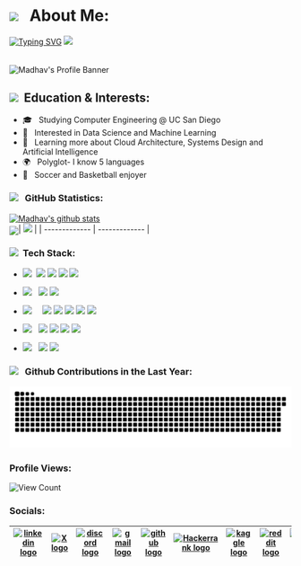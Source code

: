 <h1><img src="https://i.pinimg.com/originals/09/b0/08/09b008ceb45878eb34180d23506e4212.gif" width="70px"> &nbsp; About Me: </h1>

[![Typing SVG](https://readme-typing-svg.demolab.com?font=Fira+Code&size=18&duration=4500&color=5376F7&multiline=true&lines=Hey+There%2C+I+am+Madhav+Baghla)](https://git.io/typing-svg)
<img src="https://media.tenor.com/85R9QYRANgEAAAAC/discord-wumpus.gif" width=50px>


<br>

<img align="center" src="https://clre.ucsd.edu/wp-content/uploads/2019/11/resources-header.jpg" alt="Madhav's  Profile Banner">

</br>  


<h2> <img src="https://i.pinimg.com/originals/8f/a8/db/8fa8db7e112b19564ab4ec2466dee396.gif" width="70px" />  &nbsp;Education & Interests: </h2>


- 🎓 &nbsp;  Studying Computer Engineering @ UC San Diego
- 🤔 &nbsp;  Interested in Data Science and Machine Learning
- 🌱 &nbsp; Learning more about Cloud Architecture, Systems Design and Artificial Intelligence
- 🌍 &nbsp; Polyglot- I know 5 languages
- 🥇 &nbsp; Soccer and Basketball enjoyer

<h3><img src="https://cdn.dribbble.com/users/80960/screenshots/1388718/shot6.gif" width="70px"/> &nbsp; GitHub Statistics: </h3>

<a href="https://github.com/MadhavBaghla2004/github-readme-stats"><img align="center" src="https://github-readme-stats-mu-rouge.vercel.app/api?username=MadhavBaghla2004&include_all_commits=true&rank_icon=github&show_icons=true&theme=blue_navy" alt="Madhav's github stats" /></a>  
<a href="https://github.com/MadhavBaghla2004/github-readme-stats"><img align="center" src="https://github-readme-stats-mu-rouge.vercel.app/api/top-langs/?username=MadhavBaghla2004&layout=donut&theme=synthwave&hide_border=true&langs_count=20" width="350px" /></a>| <img src="https://github.blog/wp-content/uploads/2020/12/layers-loop.h264.2020-12-21-11_16_56.gif?resize=640%2C409" width="350px"> |
| ------------- | ------------- |




<h3>  <img src="https://i.gifer.com/origin/cf/cf95f54d66e86b735a6a549deb92c993_w200.gif" width="50px" />  &nbsp;Tech Stack: </h3>



- <img src="https://img.shields.io/badge/Programming%20Languages :-adff2f?style=flat&logoColor=white">&nbsp;
  <a href="https://www.python.org"><img src="https://img.shields.io/badge/-Python-007ACC?style=flat&logo=python&logoColor=FFFFFF"></a>
  <a href="https://www.java.com/en/"><img src="http://img.shields.io/badge/-Java-F89820?style=flat&logo=openjdk&logoColor=white"></a>
  <a href="https://www.r-project.org/"> <img src="https://img.shields.io/badge/-R-00008b?style=flat&logo=R&logoColor=white"></a>
   <a href="https://www.w3schools.com/c/c_intro.php?external_link=true"> <img src="https://img.shields.io/badge/-C-C71585?style=flat&logo=C&logoColor=white"></a>
  
  
- <img src="https://img.shields.io/badge/Database%20:-adff2f?style=flat&logoColor=white"> &nbsp;
  <a href="https://www.mongodb.com"><img src="https://img.shields.io/badge/-MongoDB-4DB33D?style=flat&logo=mongodb&logoColor=FFFFFF"></a>
  <a href="https://www.mysql.com"><img src="https://img.shields.io/badge/-MySQL-66cdaa?style=flat&logo=mysql&logoColor=blue"></a>
  
- <img src="https://img.shields.io/badge/Tools And%20Technologies :-adff2f?style=flat&logoColor=white">  &nbsp; &nbsp;
  <a href="https://git-scm.com"><img src="http://img.shields.io/badge/-Git-F1502F?style=flat&logo=git&logoColor=FFFFFF"></a>
  <a href="https://github.com"><img src="http://img.shields.io/badge/-Github-000000?style=flat&logo=github&logoColor=FFFFFF"></a>
  <a href="https://www.markdownguide.org"><img src="http://img.shields.io/badge/-Markdown-ff0000?style=flat&logo=markdown&logoColor=FFFFFF"></a>
  <a href="https://en.wikipedia.org/wiki/Shell_script"><img src="https://img.shields.io/badge/Shell_Script-121011?style=flat&logo=gnu-bash&logoColor=white"></a>
  <a href="https://www.mathworks.com/products/matlab.html"><img src="https://img.shields.io/badge/MATLAB-R2023a-BLUE.svg"></a>

  
- <img src="https://img.shields.io/badge/IDEs %20:-adff2f?style=flat&logoColor=white">  &nbsp;
   <a href="https://code.visualstudio.com"><img src="http://img.shields.io/badge/-Visual%20Studio%20Code-1e90ff?style=flat&logo=visual-studio-code&logoColor=FFFFFF"></a>
   <a href="https://posit.co/products/open-source/rstudio/"><img src="http://img.shields.io/badge/-RStudio-4169e1?style=flat&logo=rstudio&logoColor=FFFFFF"></a>
   <a href="https://www.jetbrains.com/pycharm/"><img src="http://img.shields.io/badge/-PyCharm-ff1493?style=flat&logo=PyCharm&logoColor=FFFFFF"></a>
   <a href="https://www.jetbrains.com/idea/"><img src="http://img.shields.io/badge/-IntelliJ -ff69b4?style=flat&logo=intellij-idea&logoColor=FFFFFF"></a>

- <img src="https://img.shields.io/badge/Data Analysis %20 And Visualisation Tools :-adff2f?style=flat&logoColor=white">  &nbsp;
  <a href="https://powerbi.microsoft.com/en-in/"><img src="https://img.shields.io/badge/Power_BI-9932cc?style=flat&logo=powerbi&logoColor=white"></a>
  <a href="https://www.microsoft.com/en-in/microsoft-365/excel"><img src="https://img.shields.io/badge/Microsoft_Excel-217346?style=flat&logo=microsoft-excel&logoColor=white"></a>


<h3><img src="https://assets-v2.lottiefiles.com/a/f62481a4-1172-11ee-aa7c-232f008dfb14/Sl4fTVnhQL.gif" width="40px"> &nbsp; Github Contributions in the Last Year: </h3>

![Snake animation](https://raw.githubusercontent.com/MadhavBaghla2004/MadhavBaghla2004/output/github-contribution-grid-snake.svg)



 


<h3> Profile Views:</h3>

 <p align="left"> <img src="https://komarev.com/ghpvc/?username=MadhavBaghla2004&label=Profile%20views&color=ff1493&style=for-the-badge" alt="View Count" /> </p>

<h3> Socials:</h3>

| [<img src="https://i.pinimg.com/originals/de/b4/6f/deb46f02a59e3b3a2aa58fac16290d63.gif" alt="linkedin logo" width="30">](https://www.linkedin.com/in/madhavbaghla) | [<img src="https://media2.giphy.com/media/KDGLRKwIMVXV5XLieP/200w.gif?cid=6c09b9526jb7xzccujs7k5icntvr2dko4nnzefrbuovdgdp8&ep=v1_gifs_search&rid=200w.gif&ct=g" alt="X logo" width="30">](https://twitter.com/mad__have) | [<img src="https://cdn.dribbble.com/users/5242374/screenshots/16641455/media/0a74ea6b1d505b316ced8be139175fc3.gif" alt="discord logo" width="30">](https://discord.com/users/735389282184986744)| [<img src="https://cdn.dribbble.com/users/4874/screenshots/3074660/gmaildribbble.gif" alt="gmail logo" width="30">](mailto:mbaghla@ucsd.edu) | [<img src="https://raw.githubusercontent.com/melihaksoy/HoldToLoadLayout/master/gifs/htl_4.gif" alt="github logo" width="30">](https://github.com/MadhavBaghla2004) | [<img src="https://raw.githubusercontent.com/rahuldkjain/github-profile-readme-generator/master/src/images/icons/Social/hackerrank.svg" alt="Hackerrank logo" width="40">](https://www.hackerrank.com/madhavbaghla2004)| [<img src="https://upload.wikimedia.org/wikipedia/commons/7/7c/Kaggle_logo.png" alt="kaggle logo" width="40">](https://kaggle.com/madhavbaghla)| [<img src="https://miro.medium.com/v2/resize:fit:960/1*H7hinsNdS_kAcf6kypYKuA.gif" alt="reddit logo" width="40">](https://www.reddit.com/user/Electrical_Fun_536)|[<img src="https://i.pinimg.com/originals/27/6f/27/276f273d11f8b9dbc0a9c55bb38ea8c6.gif" alt="spotify logo" width="40">](https://open.spotify.com/user/4lu7abt83n70dgimfje513vul)|[<img src="https://indeed.design/static/83ab86812786bc2368a3e95258b2fa66/06186/Indeed-wordmark.webp" alt="indeed logo" width="40">](https://profile.indeed.com/?hl=en_US&co=US&from=gnav-jobseeker-profile--profile-one-frontend)|[<img src="https://cdn.uconnectlabs.com/wp-content/uploads/sites/159/2022/05/New-Handshake-resource-for-website.png" alt="handshake logo" width="40">](https://app.joinhandshake.com/stu/users/40444961)|
|---|---|---|---|---|---|---|---|---|---|---|






  
  
